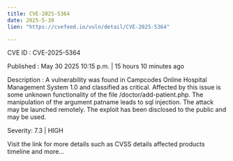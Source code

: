 ```yaml
---
title: CVE-2025-5364
date: 2025-5-30
lien: "https://cvefeed.io/vuln/detail/CVE-2025-5364"

---
```


CVE ID : CVE-2025-5364

Published :  May 30
2025
10:15 p.m. | 15 hours
10 minutes ago

Description : A vulnerability was found in Campcodes Online Hospital Management System 1.0 and classified as critical. Affected by this issue is some unknown functionality of the file /doctor/add-patient.php. The manipulation of the argument patname leads to sql injection. The attack may be launched remotely. The exploit has been disclosed to the public and may be used.

Severity: 7.3 | HIGH

Visit the link for more details
such as CVSS details
affected products
timeline
and more...
